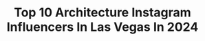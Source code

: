 ---
title: Top 10 Architecture Instagram Influencers In Las Vegas In 2024
description: >-
  Find top architecture Instagram influencers in Las Vegas in 2024. Most popular hashtags: #architecture #lasvegas #travel #interiordesign.
platform: Instagram
hits: 42
text_top: Discover the best Instagram influencers on inBeat.
text_bottom: Our search engine aggregates 42 Instagram influencers like this in Las Vegas, United States for you to work with.
profiles:
  - username: "bigdaddykreativ"
    fullname: >-
      Craig Silva
    bio: >-
      Travel ✈️ Food 🌮 Lifestyle 🇨🇦 Auto 🚗 Writer. @natjaorg @societyofamericantravelwriters. FAM @mapsgirl @rachelectrik @laurenksmusic @thestormsilva 🐾
    location: "United States"
    followers: 155483
    engagement: 1014
    commentsToLikes: 0.015224
    id: ck5q5qzosu66b0i11kmqeb890
    verified: false
    hashtags: "#visitniagara, #wfol, #travel, #explorecanada"
  - username: "snaptaste"
    fullname: >-
      SNAP TASTE®
    bio: >-
      Providing news and commentary on travel, gourmet, and lifestyle. Tap on our link to read more articles.
    location: "United States"
    followers: 60581
    engagement: 86
    commentsToLikes: 0.019407
    id: ck5px65n0qau50i11o62e3p3g
    verified: false
    hashtags: "#outdoor, #restaurantdesign, #finedining, #lunarnewyear"
  - username: "kellystone"
    fullname: >-
      Kelly Stone
    bio: >-
      •Las Vegas based Interior Designer 🪴 •New show on HGTV “Flip The Strip" Coming July 2023! •All posts are my own work
    location: "United States"
    followers: 14717
    engagement: 192
    commentsToLikes: 0.113855
    id: ckppr5k1z5vzz0j23pjk4j2z3
    verified: false
    hashtags: "#homesweethome, #follow, #luxury, #instagood"
  - username: "geraldlonlas"
    fullname: >-
      Gérald LONLAS
    bio: >-
      📍Locations and ⚙️settings at each post 💁‍♀️Portrait account: @sgl_portraits 🙋🏻‍♀️Photo partner: @selynity Join us on Discord to learn Night Sky photo
    location: "United States"
    followers: 18613
    engagement: 240
    commentsToLikes: 0.021870
    id: ckaozz8n3o2r90i7897xga9qy
    verified: false
    hashtags: "#explorebc, #portrait, #vancouver, #xf35mm"
  - username: "oldschoolvegas"
    fullname: >-
      Las Vegas
    bio: >-
      ✨A Collection Of Vegas Back In The Day ✨ #oldschoolvegas #lasvegas #vegas
    location: "United States"
    followers: 26444
    engagement: 385
    commentsToLikes: 0.013133
    id: ck14h40938ftw0i19ziwe6xr7
    verified: false
    hashtags: "#goldennugget, #vintagevegas, #stardust, #fremont"
  - username: "justkidsofficial"
    fullname: >-
      JUSTKIDS
    bio: >-
      Global Art Curation and Production House Founded by @flash_girl #womenled #CuratedByJustkids #ArtistsWePlayWith Currently📍Las Vegas
    location: "United States"
    followers: 44140
    engagement: 190
    commentsToLikes: 0.023653
    id: ck5zj3fwwgvio0i14s1a6z1o3
    verified: false
    hashtags: "#ozart, #roadtrip, #justkidsofficial, #publicart"
  - username: "jon._.black"
    fullname: >-
      JON._.BLACK
    bio: >-
      aka The Sound Jeweler KINETIC GEOMETRY from SOUND & ARCHITECTURE and pop culture._. jonblackwork@gmail.com (315)-JON-BLCK “new look same great LOVE”™️
    location: "United States"
    followers: 23945
    engagement: 115
    commentsToLikes: 0.031125
    id: ck6ty063l0w350j7101gcr37f
    verified: false
    hashtags: "#thatrollout, #lighttherapy, #seattle, #sf"
  - username: "theestatedirector"
    fullname: >-
      Scott Gorelick
    bio: >-
      • DRE # 01876674 • COMPASS • Ranked 2021 LA Magazine Real Estate All-Stars • Real Estate • Developer • Broker • Mentor • Entrepreneur • Foodie
    location: "United States"
    followers: 10690
    engagement: 1583
    commentsToLikes: 0.006622
    id: ck136brxl5piw0i19qnecvdlg
    verified: false
    hashtags: "#realestatelife, #luxury, #architecture, #westhollywood"
  - username: "takeatripsteve"
    fullname: >-
      STEVE • 📍LA/Vegas
    bio: >-
      #lifestyle #daytrips #adventures #ideas #info #tips Exploring the American Southwest & Beyond Hotel, 📸 shoot, event, brand or business? Let’s collab!
    location: "United States"
    followers: 10593
    engagement: 1143
    commentsToLikes: 0.045749
    id: ck14gzw5r7uk70i19uzdk7wwy
    verified: false
    hashtags: "#adventuretime, #travel, #sunset, #roadtrip"
  - username: "markdenhartogphotography"
    fullname: >-
      Mark den Hartog
    bio: >-
      All Images ©Mark den Hartog. If I haven't tagged you, send me a DM for permission to post. facebook.com/markdenhartog
    location: "United States"
    followers: 3317
    engagement: 975
    commentsToLikes: 0.221872
    id: ck8t1bsdkv5x30j78yldrhq77
    verified: false
    hashtags: "#soulminimalist, #sky, #ihaveathingforminimal, #structure"
---